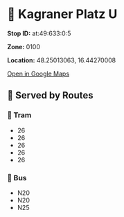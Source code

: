 # 🚉 Kagraner Platz U


**Stop ID:** at:49:633:0:5

**Zone:** 0100

**Location:** 48.25013063, 16.44270008

[Open in Google Maps](https://www.google.com/maps?q=48.25013063,16.44270008)

## 🚆 Served by Routes

### 🚊 Tram
- 26
- 26
- 26
- 26
- 26

### 🚌 Bus
- N20
- N20
- N25